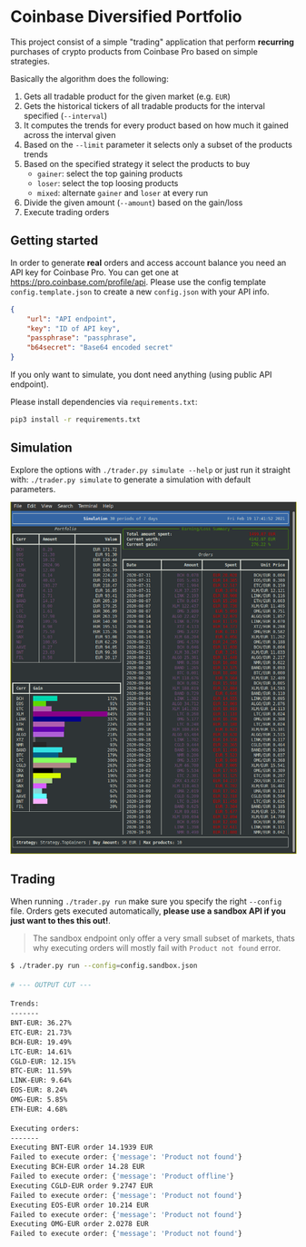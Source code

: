 # Coinbase Diversified Portfolio
This project consist of a simple "trading" application that perform **recurring** purchases of crypto products from Coinbase Pro based on simple strategies.

Basically the algorithm does the following:
1) Gets all tradable product for the given market (e.g. `EUR`)
2) Gets the historical tickers of all tradable products for the interval specified (`--interval`)
3) It computes the trends for every product based on how much it gained across the interval given
4) Based on the `--limit` parameter it selects only a subset of the products trends
5) Based on the specified strategy it select the products to buy
    * `gainer`: select the top gaining products
    * `loser`: select the top loosing products
    * `mixed`: alternate `gainer` and `loser` at every run
6) Divide the given amount (`--amount`) based on the gain/loss
7) Execute trading orders

## Getting started

In order to generate **real** orders and access account balance you need an API key for Coinbase Pro. You can get one at https://pro.coinbase.com/profile/api. 
Please use the config template `config.template.json` to create a new `config.json` with your API info.

```json
{
    "url": "API endpoint",
    "key": "ID of API key",
    "passphrase": "passphrase",
    "b64secret": "Base64 encoded secret"
}
```

If you only want to simulate, you dont need anything (using public API endpoint).

Please install dependencies via `requirements.txt`:
```bash
pip3 install -r requirements.txt
```

## Simulation
Explore the options with `./trader.py simulate --help` or just run it straight with: `./trader.py simulate` to generate a simulation with default parameters.

![Simulation](simulation.png)

## Trading
When running `./trader.py run` make sure you specify the right `--config` file.
Orders gets executed automatically, **please use a sandbox API if you just want to thes this out!**.

> The sandbox endpoint only offer a very small subset of markets, thats why executing orders will mostly fail with `Product not found` error.

```bash
$ ./trader.py run --config=config.sandbox.json

# --- OUTPUT CUT ---

Trends:
-------
BNT-EUR: 36.27%
ETC-EUR: 21.73%
BCH-EUR: 19.49%
LTC-EUR: 14.61%
CGLD-EUR: 12.15%
BTC-EUR: 11.59%
LINK-EUR: 9.64%
EOS-EUR: 8.24%
OMG-EUR: 5.85%
ETH-EUR: 4.68%

Executing orders:
-------
Executing BNT-EUR order 14.1939 EUR
Failed to execute order: {'message': 'Product not found'}
Executing BCH-EUR order 14.28 EUR
Failed to execute order: {'message': 'Product offline'}
Executing CGLD-EUR order 9.2747 EUR
Failed to execute order: {'message': 'Product not found'}
Executing EOS-EUR order 10.214 EUR
Failed to execute order: {'message': 'Product not found'}
Executing OMG-EUR order 2.0278 EUR
Failed to execute order: {'message': 'Product not found'}
```